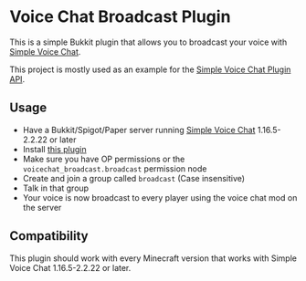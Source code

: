 # Voice Chat Broadcast Plugin

This is a simple Bukkit plugin that allows you to broadcast your voice with [Simple Voice Chat](https://www.curseforge.com/minecraft/mc-mods/simple-voice-chat).

This project is mostly used as an example for the [Simple Voice Chat Plugin API](https://github.com/henkelmax/simple-voice-chat/blob/1.18.2/api/readme.md).

## Usage

- Have a Bukkit/Spigot/Paper server running [Simple Voice Chat](https://www.curseforge.com/minecraft/mc-mods/simple-voice-chat) 1.16.5-2.2.22 or later
- Install [this plugin](https://github.com/henkelmax/voicechat-broadcast-plugin/releases)
- Make sure you have OP permissions or the `voicechat_broadcast.broadcast` permission node
- Create and join a group called `broadcast` (Case insensitive)
- Talk in that group
- Your voice is now broadcast to every player using the voice chat mod on the server

## Compatibility

This plugin should work with every Minecraft version that works with Simple Voice Chat 1.16.5-2.2.22 or later.
